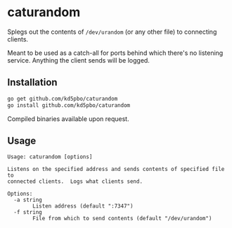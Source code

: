 # caturandom
Splegs out the contents of `/dev/urandom` (or any other file) to connecting
clients.

Meant to be used as a catch-all for ports behind which there's no listening
service.  Anything the client sends will be logged.

Installation
------------
```bash
go get github.com/kd5pbo/caturandom
go install github.com/kd5pbo/caturandom
```
Compiled binaries available upon request.

Usage
-----
```
Usage: caturandom [options]

Listens on the specified address and sends contents of specified file to
connected clients.  Logs what clients send.

Options:
  -a string
    	Listen address (default ":7347")
  -f string
    	File from which to send contents (default "/dev/urandom")
```
